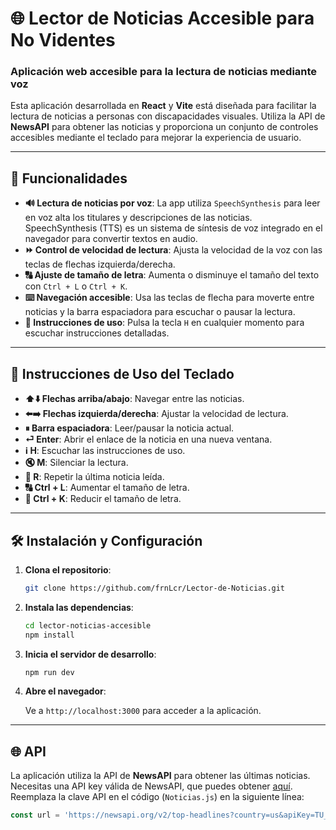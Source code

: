 # 🌐 Lector de Noticias Accesible para No Videntes

### Aplicación web accesible para la lectura de noticias mediante voz

Esta aplicación desarrollada en **React** y **Vite** está diseñada para facilitar la lectura de noticias a personas con discapacidades visuales. Utiliza la API de **NewsAPI** para obtener las noticias y proporciona un conjunto de controles accesibles mediante el teclado para mejorar la experiencia de usuario.

---

## 🚀 Funcionalidades

* **🔊 Lectura de noticias por voz**: La app utiliza `SpeechSynthesis` para leer en voz alta los titulares y descripciones de las noticias. SpeechSynthesis (TTS) es un sistema de síntesis de voz integrado en el navegador para convertir textos en audio.
* **⏩ Control de velocidad de lectura**: Ajusta la velocidad de la voz con las teclas de flechas izquierda/derecha.
* **🔠 Ajuste de tamaño de letra**: Aumenta o disminuye el tamaño del texto con `Ctrl + L` o `Ctrl + K`.
* **⌨️ Navegación accesible**: Usa las teclas de flecha para moverte entre noticias y la barra espaciadora para escuchar o pausar la lectura.
* **📖 Instrucciones de uso**: Pulsa la tecla `H` en cualquier momento para escuchar instrucciones detalladas.

---

## 📖 Instrucciones de Uso del Teclado

* **⬆️⬇️ Flechas arriba/abajo**: Navegar entre las noticias.
* **⬅️➡️ Flechas izquierda/derecha**: Ajustar la velocidad de lectura.
* **⏸ Barra espaciadora**: Leer/pausar la noticia actual.
* **⏎ Enter**: Abrir el enlace de la noticia en una nueva ventana.
* **ℹ️ H**: Escuchar las instrucciones de uso.
* **🔇 M**: Silenciar la lectura.
* **🔁 R**: Repetir la última noticia leída.
* **🔠 Ctrl + L**: Aumentar el tamaño de letra.
* **🔡 Ctrl + K**: Reducir el tamaño de letra.

---

## 🛠️ Instalación y Configuración

1. **Clona el repositorio**:

    ```bash
    git clone https://github.com/frnLcr/Lector-de-Noticias.git
    ```

2. **Instala las dependencias**:

    ```bash
    cd lector-noticias-accesible
    npm install
    ```

3. **Inicia el servidor de desarrollo**:

    ```bash
    npm run dev
    ```

4. **Abre el navegador**:

    Ve a `http://localhost:3000` para acceder a la aplicación.

---

## 🌐 API

La aplicación utiliza la API de **NewsAPI** para obtener las últimas noticias. Necesitas una API key válida de NewsAPI, que puedes obtener [aquí](https://newsapi.org/). Reemplaza la clave API en el código (`Noticias.js`) en la siguiente línea:

```javascript
const url = 'https://newsapi.org/v2/top-headlines?country=us&apiKey=TU_API_KEY';